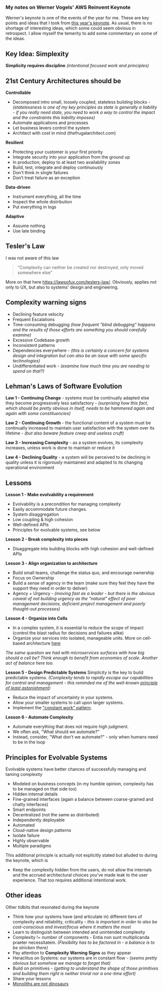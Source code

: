 ### My notes on Werner Vogels' AWS Reinvent Keynote
Werner's keynote is one of the events of the year for me. These are key points and ideas that I took from [this year's keynote](https://www.youtube.com/watch?v=aim5x73crbM). As usual, there is no shortage of interesting ideas, which some could seem obvious in retrospect. I allow myself the temerity to add some commentary on some of the ideas.

## Key Idea: Simplexity
__Simplicity requires discipline__
*(intentional focused work and principles)*

## 21st Century Architectures should be

__Controllable__
-   Decomposed intro small, loosely coupled, stateless building blocks - *(statelessness is one of my key principles as state is generally a liability - if you really need state, you need to work a way to control the impact and the constraints this liability imposes)*
-   Automate applications and processes
-   Let business levers control the system
-   Architect with cost in mind (thefrugalarchitect.com)

__Resilient__
-   Protecting your customer is your first priority
-   Integrate security into your application from the ground up
-   In production, deploy to at least two availability zones
-   Build, test, integrate and deploy continuously
-   Don't think in single failures
-   Don’t treat failure as an exception

__Data-driven__
-   Instrument everything, all the time
-   Inspect the whole distribution
-   Put everything in logs

__Adaptive__
-   Assume nothing
-   Use late binding


## Tesler's Law
I was not aware of this law
> "Complexity can neither be created nor destroyed, only moved somewhere else"

More on that here https://lawsofux.com/teslers-law/. Obviously, applies not only to UX, but also to systems' design and engineering.

## Complexity warning signs
-   Declining feature velocity
-   Frequent Escalations 
-   Time-consuming debugging *(how frequent "blind debugging" happens and the results of those efforts are something you should carefully examine)*
-   Excessive Codebase growth
-   Inconsistent patterns
-   Dependencies everywhere - *(this is certainly a concern for systems design and integration but can also be an issue with some specific technologies)*
-   Undifferentiated work - *(examine how much time you are needing to spend on that?)*


## Lehman's Laws of Software Evolution

__Law 1 - Continuing Change__ - systems must be continually adapted else they become progressively less satisfactory  - *(surprising how this fact, which should be pretty obvious in itself, needs to be hammered again and again with some constituencies)*

__Law 2 - Continuing Growth__ - the functional content of a system must be continually increased to maintain user satisfaction with the system over its lifetime - *(but also beware feature creep and useless cruft)*

__Law 3 - Increasing Complexity__ - as a system evolves, its complexity increases, unless work is done to maintain or reduce it

__Law 4 - Declining Quality__ - a system will be perceived to be declining in quality unless it is rigorously maintained and adapted to its changing operational environment

## Lessons
**Lesson 1 - Make evolvability a requirement**
- Evolvability is a precondition for managing complexity
- Easily accommodate future changes.
- System disaggregation
- Low coupling & high cohesion
- Well-defined APIs
- Principles for evolvable systems, see below

__Lesson 2 - Break complexity into pieces__
- Disaggregate into building blocks with high cohesion and well-defined APIs

__Lesson 3 - Align organization to architecture__
- Build small teams, challenge the status quo, and encourage ownership
- Focus on Ownership
- Build a sense of agency in the team (make sure they feel they have the support they need in order to deliver)
- Agency + Urgency - *(moving fast as a leader - but there is the obvious caveat of not building urgency as the "natural" effect of poor management decisions, deficient project management and poorly thought-out processes)*

**Lesson 4 - Organize into Cells**
- In a complex system, it is essential to reduce the scope of impact (control the blast radius for decisions and failures alike)
- Organize your services into isolated, manageable units.
More on cell-based architecture [here](https://docs.aws.amazon.com/wellarchitected/latest/reducing-scope-of-impact-with-cell-based-architecture/reducing-scope-of-impact-with-cell-based-architecture.html)

*The same question we had with microservices surfaces with how big should a cell be? Think enough to benefit from economies of scale. Another act of balance here too.*

**Lesson 5 - Design Predictable Systems**
Simplicity is the key to build predictable systems. *(Complexity tends to rapidly escape our capabilities for control and management - this reminded me of the well-known [principle of least astonishment](https://en.wikipedia.org/wiki/Principle_of_least_astonishment))*
- Reduce the impact of uncertainty in your systems.
- Allow your smaller systems to call upon larger systems.
- Implement the ["constant work" pattern](https://aws.amazon.com/builders-library/reliability-and-constant-work/).


**Lesson 6 - Automate Complexity**
- Automate everything that does not require high judgment. 
- We often ask, "What should we automate?"
- Instead, consider, "What don't we automate?" - only when humans need to be in the loop

## Principles for Evolvable Systems

Evolvable systems have better chances of successfully managing and taming complexity

-   Modeled on business concepts (in my humble opinion, complexity has to be managed on that side too)
-   Hidden internal details
-   Fine-grained interfaces (again a balance between coarse-grained and chatty interfaces)
-   Smart endpoints
-   Decentralized (not the same as distributed)
-   Independently deployable
-   Automated
-   Cloud-native design patterns
-   Isolate failure
-   Highly observable
-   Multiple paradigms

This additional principle is actually not explicitly stated but alluded to during the keynote, which is

-   Keep the complexity hidden from the users, do not allow the internals and the accrued architectural choices you've made leak to the user experience. That too requires additional intentional work.

## Other ideas
Other tidbits that resonated during the keynote

- Think how your systems have (and articulate in) different tiers of complexity and reliability, criticality - *this is important in order to also be cost-conscious and invest/focus where it matters the most*
- Learn to distinguish between intended and unintended complexity
- Complexity != number of components - Entia non sunt multiplicanda praeter necessitatem. *(Flexibility has to be factored in - a balance is to be stricken there)*
- Pay attention to __Complexity Warning Signs__ as they appear
- Heraclitus on Systems: our systems are in constant flow - *(seems pretty obvious but somehow we manage to forget that)*
- Build on primitives - *(getting to understand the shape of those primitives and building them right is neither trivial nor a one-time effort)*
- Share your lessons
- [Monoliths are not dinosaurs](https://www.allthingsdistributed.com/2023/05/monoliths-are-not-dinosaurs.html)
